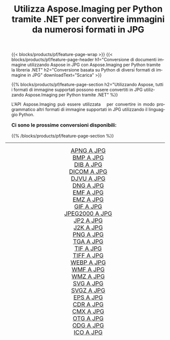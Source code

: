 ﻿---
title: Utilizza Aspose.Imaging per Python tramite .NET per convertire immagini da numerosi formati in JPG 
weight: 3920
url: /it/python-net/conversion/to/jpg/ 
lang: it
langdirlevel: 2
locales: zh-hans,ja,it,ru,de,es,fr,nl,id,lt,pl,pt,vi,tr,ko,zh-hant,ar,hi,th,sv,cs,uk,he
description: Puoi utilizzare Aspose.Imaging per Python tramite la libreria .NET per convertire da una varietà di formati in JPG
---

{{< blocks/products/pf/feature-page-wrap >}}
{{< blocks/products/pf/feature-page-header h1="Conversione di documenti immagine utilizzando Aspose in JPG con Aspose.Imaging per Python tramite la libreria .NET" h2="Conversione basata su Python di diversi formati di immagine in JPG" downloadText="Scarica" >}}


{{% blocks/products/pf/feature-page-section  h2="Utilizzando Aspose, tutti i formati di immagine supportati possono essere convertiti in JPG utilizzando Aspose.Imaging per Python tramite .NET" %}}
<p align=justify>L'API Aspose.Imaging può essere utilizzata   per convertire in modo programmatico altri formati di immagine supportati in JPG utilizzando il linguaggio Python.</p>
<h3 style="margin-top:16px;">
Ci sono le prossime conversioni disponibili:
</h3>
{{% /blocks/products/pf/feature-page-section %}}
<div class="container-fluid productfamilypage bg-gray">
    <div class="convertypes bg-gray agp-content section">
        <div class="container">
		<hr style="margin-left:-20px;"/>
		<div class="row other-converters" style="gap: 10px;font-size: 19px;text-align:center;">
		    <div class='col-md-3 other-converter remove-lp remove-rp'><a href="/imaging/it/python-net/conversion/apng-to-jpg/" style="padding:15px;">APNG A JPG</a></div>
<div class='col-md-3 other-converter remove-lp remove-rp'><a href="/imaging/it/python-net/conversion/bmp-to-jpg/" style="padding:15px;">BMP A JPG</a></div>
<div class='col-md-3 other-converter remove-lp remove-rp'><a href="/imaging/it/python-net/conversion/dib-to-jpg/" style="padding:15px;">DIB A JPG</a></div>
<div class='col-md-3 other-converter remove-lp remove-rp'><a href="/imaging/it/python-net/conversion/dicom-to-jpg/" style="padding:15px;">DICOM A JPG</a></div>
<div class='col-md-3 other-converter remove-lp remove-rp'><a href="/imaging/it/python-net/conversion/djvu-to-jpg/" style="padding:15px;">DJVU A JPG</a></div>
<div class='col-md-3 other-converter remove-lp remove-rp'><a href="/imaging/it/python-net/conversion/dng-to-jpg/" style="padding:15px;">DNG A JPG</a></div>
<div class='col-md-3 other-converter remove-lp remove-rp'><a href="/imaging/it/python-net/conversion/emf-to-jpg/" style="padding:15px;">EMF A JPG</a></div>
<div class='col-md-3 other-converter remove-lp remove-rp'><a href="/imaging/it/python-net/conversion/emz-to-jpg/" style="padding:15px;">EMZ A JPG</a></div>
<div class='col-md-3 other-converter remove-lp remove-rp'><a href="/imaging/it/python-net/conversion/gif-to-jpg/" style="padding:15px;">GIF A JPG</a></div>
<div class='col-md-3 other-converter remove-lp remove-rp'><a href="/imaging/it/python-net/conversion/jpeg2000-to-jpg/" style="padding:15px;">JPEG2000 A JPG</a></div>
<div class='col-md-3 other-converter remove-lp remove-rp'><a href="/imaging/it/python-net/conversion/jp2-to-jpg/" style="padding:15px;">JP2 A JPG</a></div>
<div class='col-md-3 other-converter remove-lp remove-rp'><a href="/imaging/it/python-net/conversion/j2k-to-jpg/" style="padding:15px;">J2K A JPG</a></div>
<div class='col-md-3 other-converter remove-lp remove-rp'><a href="/imaging/it/python-net/conversion/png-to-jpg/" style="padding:15px;">PNG A JPG</a></div>
<div class='col-md-3 other-converter remove-lp remove-rp'><a href="/imaging/it/python-net/conversion/tga-to-jpg/" style="padding:15px;">TGA A JPG</a></div>
<div class='col-md-3 other-converter remove-lp remove-rp'><a href="/imaging/it/python-net/conversion/tif-to-jpg/" style="padding:15px;">TIF A JPG</a></div>
<div class='col-md-3 other-converter remove-lp remove-rp'><a href="/imaging/it/python-net/conversion/tiff-to-jpg/" style="padding:15px;">TIFF A JPG</a></div>
<div class='col-md-3 other-converter remove-lp remove-rp'><a href="/imaging/it/python-net/conversion/webp-to-jpg/" style="padding:15px;">WEBP A JPG</a></div>
<div class='col-md-3 other-converter remove-lp remove-rp'><a href="/imaging/it/python-net/conversion/wmf-to-jpg/" style="padding:15px;">WMF A JPG</a></div>
<div class='col-md-3 other-converter remove-lp remove-rp'><a href="/imaging/it/python-net/conversion/wmz-to-jpg/" style="padding:15px;">WMZ A JPG</a></div>
<div class='col-md-3 other-converter remove-lp remove-rp'><a href="/imaging/it/python-net/conversion/svg-to-jpg/" style="padding:15px;">SVG A JPG</a></div>
<div class='col-md-3 other-converter remove-lp remove-rp'><a href="/imaging/it/python-net/conversion/svgz-to-jpg/" style="padding:15px;">SVGZ A JPG</a></div>
<div class='col-md-3 other-converter remove-lp remove-rp'><a href="/imaging/it/python-net/conversion/eps-to-jpg/" style="padding:15px;">EPS A JPG</a></div>
<div class='col-md-3 other-converter remove-lp remove-rp'><a href="/imaging/it/python-net/conversion/cdr-to-jpg/" style="padding:15px;">CDR A JPG</a></div>
<div class='col-md-3 other-converter remove-lp remove-rp'><a href="/imaging/it/python-net/conversion/cmx-to-jpg/" style="padding:15px;">CMX A JPG</a></div>
<div class='col-md-3 other-converter remove-lp remove-rp'><a href="/imaging/it/python-net/conversion/otg-to-jpg/" style="padding:15px;">OTG A JPG</a></div>
<div class='col-md-3 other-converter remove-lp remove-rp'><a href="/imaging/it/python-net/conversion/odg-to-jpg/" style="padding:15px;">ODG A JPG</a></div>
<div class='col-md-3 other-converter remove-lp remove-rp'><a href="/imaging/it/python-net/conversion/ico-to-jpg/" style="padding:15px;">ICO A JPG</a></div>
                </div>
        </div>
    </div>
</div>
<br/>

